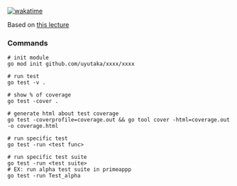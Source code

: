 [![wakatime](https://wakatime.com/badge/github/Uyutaka/introduction_to_testing_in_go.svg)](https://wakatime.com/badge/github/Uyutaka/introduction_to_testing_in_go)

Based on [this lecture](https://www.udemy.com/course/introduction-to-testing-in-go-golang/)

### Commands

```
# init module
go mod init github.com/uyutaka/xxxx/xxxx

# run test
go test -v . 

# show % of coverage
go test -cover .

# generate html about test coverage
go test -coverprofile=coverage.out && go tool cover -html=coverage.out -o coverage.html

# run specific test
go test -run <test func>

# run specific test suite
go test -run <test suite>
# EX: run alpha test suite in primeappp
go test -run Test_alpha
```

